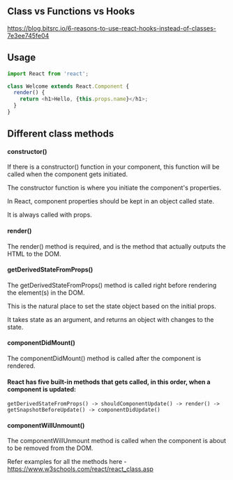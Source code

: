 ## Class vs Functions vs Hooks

https://blog.bitsrc.io/6-reasons-to-use-react-hooks-instead-of-classes-7e3ee745fe04

## Usage

```js
import React from 'react';

class Welcome extends React.Component {
  render() {
    return <h1>Hello, {this.props.name}</h1>;
  }
}
```

## Different class methods

#### constructor()

If there is a constructor() function in your component, this function will be called when the component gets initiated.

The constructor function is where you initiate the component's properties.

In React, component properties should be kept in an object called state.

It is always called with props. 

#### render()

The render() method is required, and is the method that actually outputs the HTML to the DOM.

#### getDerivedStateFromProps()

The getDerivedStateFromProps() method is called right before rendering the element(s) in the DOM.

This is the natural place to set the state object based on the initial props.

It takes state as an argument, and returns an object with changes to the state.

#### componentDidMount()

The componentDidMount() method is called after the component is rendered.

#### React has five built-in methods that gets called, in this order, when a component is updated:

    getDerivedStateFromProps() -> shouldComponentUpdate() -> render() -> getSnapshotBeforeUpdate() -> componentDidUpdate()

#### componentWillUnmount()

The componentWillUnmount method is called when the component is about to be removed from the DOM.

Refer examples for all the methods here - https://www.w3schools.com/react/react_class.asp


